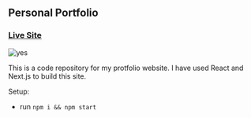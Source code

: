 ## Personal Portfolio

### [Live Site](https://thomas-heim.netlify.app/)

![yes](https://user-images.githubusercontent.com/106417552/183155868-9a919034-39f3-49e9-9a05-4bd1e686248f.png)

This is a code repository for my protfolio website. I have used React and Next.js to build this site.

Setup:

- run `npm i && npm start`
